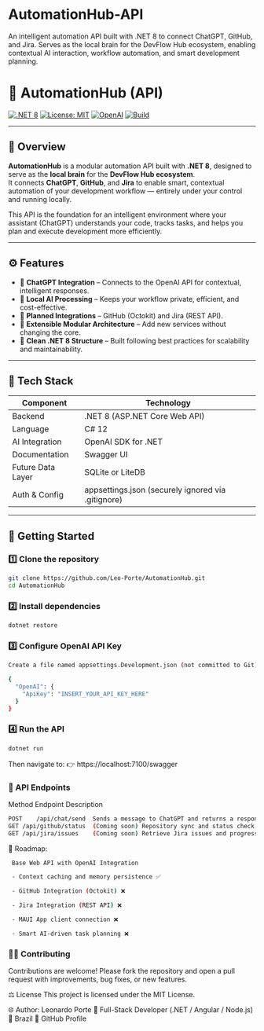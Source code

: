 # AutomationHub-API
An intelligent automation API built with .NET 8 to connect ChatGPT, GitHub, and Jira. Serves as the local brain for the DevFlow Hub ecosystem, enabling contextual AI interaction, workflow automation, and smart development planning.

# 🚀 AutomationHub (API)

[![.NET 8](https://img.shields.io/badge/.NET-8.0-blueviolet?logo=dotnet)](https://dotnet.microsoft.com/)
[![License: MIT](https://img.shields.io/badge/License-MIT-yellow.svg)](LICENSE)
[![OpenAI](https://img.shields.io/badge/Powered%20by-OpenAI-00A67E?logo=openai)](https://openai.com/)
[![Build](https://img.shields.io/badge/Build-Passing-brightgreen)](#)

---

## 🧠 Overview

**AutomationHub** is a modular automation API built with **.NET 8**, designed to serve as the **local brain** for the **DevFlow Hub ecosystem**.  
It connects **ChatGPT**, **GitHub**, and **Jira** to enable smart, contextual automation of your development workflow — entirely under your control and running locally.

This API is the foundation for an intelligent environment where your assistant (ChatGPT) understands your code, tracks tasks, and helps you plan and execute development more efficiently.

---

## ⚙️ Features

- 💬 **ChatGPT Integration** – Connects to the OpenAI API for contextual, intelligent responses.
- 🧠 **Local AI Processing** – Keeps your workflow private, efficient, and cost-effective.
- 🔗 **Planned Integrations** – GitHub (Octokit) and Jira (REST API).
- 🧩 **Extensible Modular Architecture** – Add new services without changing the core.
- 🧾 **Clean .NET 8 Structure** – Built following best practices for scalability and maintainability.

---

## 🧱 Tech Stack

| Component | Technology |
|------------|-------------|
| Backend | .NET 8 (ASP.NET Core Web API) |
| Language | C# 12 |
| AI Integration | OpenAI SDK for .NET |
| Documentation | Swagger UI |
| Future Data Layer | SQLite or LiteDB |
| Auth & Config | appsettings.json (securely ignored via .gitignore) |

---

## 🚀 Getting Started

### 1️⃣ Clone the repository

```bash
git clone https://github.com/Leo-Porte/AutomationHub.git
cd AutomationHub
```

### 2️⃣ Install dependencies

```bash
dotnet restore
```

### 3️⃣ Configure OpenAI API Key

```bash
Create a file named appsettings.Development.json (not committed to Git) with:

{
  "OpenAI": {
    "ApiKey": "INSERT_YOUR_API_KEY_HERE"
  }
}
```

### 4️⃣ Run the API

```bash
dotnet run
```

Then navigate to:
👉 https://localhost:7100/swagger

### 🧩 API Endpoints

Method	Endpoint	Description
```bash
POST	/api/chat/send	Sends a message to ChatGPT and returns a response.
GET	/api/github/status	(Coming soon) Repository sync and status check.
GET	/api/jira/issues	(Coming soon) Retrieve Jira issues and progress.
```

🧭 Roadmap:
```bash
 Base Web API with OpenAI Integration

 - Context caching and memory persistence ✅

 - GitHub Integration (Octokit) ❌

 - Jira Integration (REST API) ❌

 - MAUI App client connection ❌

 - Smart AI-driven task planning ❌
```

### 🧑‍💻 Contributing

Contributions are welcome!
Please fork the repository and open a pull request with improvements, bug fixes, or new features.

⚖️ License
This project is licensed under the MIT License.



🌐 Author:
Leonardo Porte
💼 Full-Stack Developer (.NET / Angular / Node.js)
📍 Brazil
🔗 GitHub Profile

